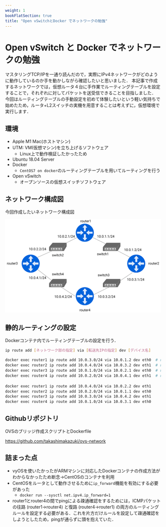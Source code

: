 ```yaml
---
weight: 1
bookFlatSection: true
title: "Open vSwitchとDocker でネットワークの勉強"
---
```


# Open vSwitch と Docker でネットワークの勉強
マスタリングTCP/IPを一通り読んだので，実際にIPv4ネットワークがどのように動作しているのか手を動かしながら確認したいと思いました．
本記事で作成するネットワークでは，仮想ルータ４台に手作業でルーティングテーブルを設定することで，それぞれに対してパケットを送受信できることを目指しました．
今回はルーティングテーブルの手動設定を初めて体験したいという軽い気持ちで始めたため，ルータ+L2スイッチの実機を用意することは考えずに，仮想環境で実行します．

## 環境

- Apple M1 Mac(ホストマシン)
- UTM: VM(仮想マシン)を立ち上げるソフトウェア
  - Linux上で動作検証したかったため
- Ubuntu 18.04 Server
- Docker
  - `CentOS7 on docker`のルーティングテーブルを用いてルーティングを行う
- Open vSwitch
  - オープンソースの仮想スイッチソフトウェア


## ネットワーク構成図
今回作成したいネットワーク構成図

![network](/img/ovs-network.png)


## 静的ルーティングの設定
Dockerコンテナ内でルーティングテーブルの設定を行う．

```bash
ip route add [ネットワーク部の指定] via [転送先IPの指定] dev [デバイス名]
```


```bash
docker exec router1 ip route add 10.0.3.0/24 via 10.0.1.2 dev eth0  # router1->router4(10.0.3.2)
docker exec router2 ip route add 10.0.4.0/24 via 10.0.3.2 dev eth1  # router2->router3(10.0.4.1)
docker exec router3 ip route add 10.0.1.0/24 via 10.0.2.1 dev eth0  # router3->router2(10.0.1.2)
docker exec router4 ip route add 10.0.2.0/24 via 10.0.4.1 dev eth1  # router4->router1(10.0.2.1)

docker exec router1 ip route add 10.0.4.0/24 via 10.0.2.2 dev eth1
docker exec router2 ip route add 10.0.2.0/24 via 10.0.1.1 dev eth0
docker exec router3 ip route add 10.0.3.0/24 via 10.0.4.2 dev eth1
docker exec router4 ip route add 10.0.1.0/24 via 10.0.3.1 dev eth0
```

## Githubリポジトリ

OVSのブリッジ作成スクリプトとDockerfile

https://github.com/takashimakazuki/ovs-network



## 詰まった点
- vyOSを使いたかったがARMマシンに対応したDockerコンテナの作成方法がわからなかったため断念→CentOSのコンテナを利用
- CentOSをルータとして動作させるために`ip_forward`機能を有効にする必要があった
  - `docker run --sysctl net.ipv4.ip_forward=1`
- router1とrouter4の間でpingによる疎通確認をするためには，ICMPパケットの往路 (router1->router4) と復路 (router4->router1) の両方のルーティングルールを設定する必要がある．これを片方だけルールを設定して疎通確認をしようとしたため，pingが通らずに頭を抱えていた．